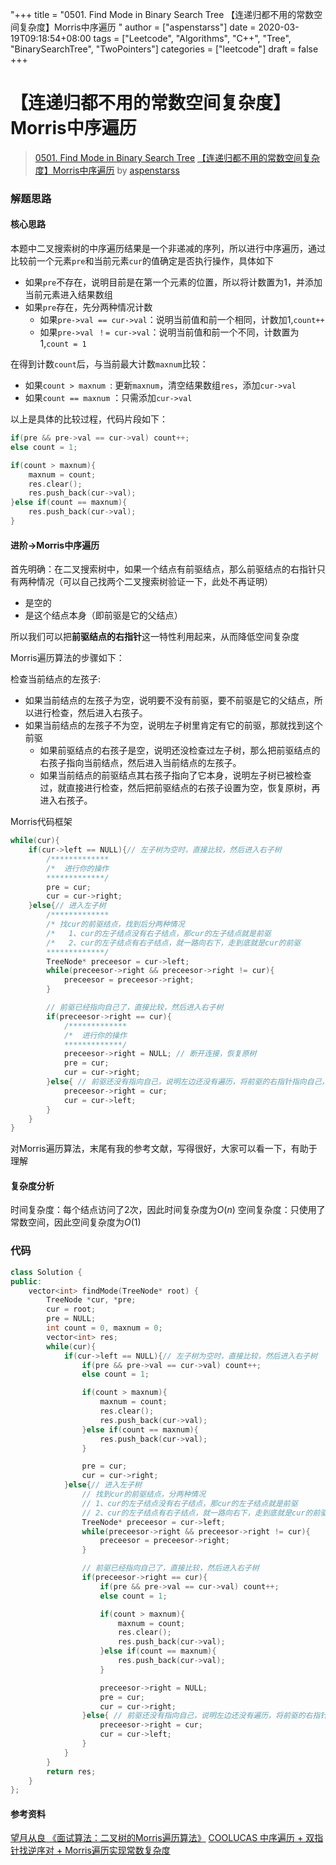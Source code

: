 "+++
title = "0501. Find Mode in Binary Search Tree 【连递归都不用的常数空间复杂度】Morris中序遍历 "
author = ["aspenstarss"]
date = 2020-03-19T09:18:54+08:00
tags = ["Leetcode", "Algorithms", "C++", "Tree", "BinarySearchTree", "TwoPointers"]
categories = ["leetcode"]
draft = false
+++

# 【连递归都不用的常数空间复杂度】Morris中序遍历

> [0501. Find Mode in Binary Search Tree](https://leetcode-cn.com/problems/find-mode-in-binary-search-tree/)
> [【连递归都不用的常数空间复杂度】Morris中序遍历](https://leetcode-cn.com/problems/find-mode-in-binary-search-tree/solution/lian-di-gui-du-bu-yong-de-chang-shu-kong-jian-fu-z/) by [aspenstarss](https://leetcode-cn.com/u/aspenstarss/)

### 解题思路
#### 核心思路
本题中二叉搜索树的中序遍历结果是一个非递减的序列，所以进行中序遍历，通过比较前一个元素`pre`和当前元素`cur`的值确定是否执行操作，具体如下
- 如果`pre`不存在，说明目前是在第一个元素的位置，所以将计数置为1，并添加当前元素进入结果数组
- 如果`pre`存在，先分两种情况计数
    - 如果`pre->val == cur->val`：说明当前值和前一个相同，计数加1,`count++`
    - 如果`pre->val ！= cur->val`：说明当前值和前一个不同，计数置为1,`count = 1`
    

在得到计数`count`后，与当前最大计数`maxnum`比较：
- 如果`count > maxnum `: 更新`maxnum`，清空结果数组`res`，添加`cur->val`
- 如果`count == maxnum` ：只需添加`cur->val`

以上是具体的比较过程，代码片段如下：
```c++
if(pre && pre->val == cur->val) count++;
else count = 1;

if(count > maxnum){
    maxnum = count;
    res.clear();
    res.push_back(cur->val);
}else if(count == maxnum){
    res.push_back(cur->val);
}
```

#### 进阶->Morris中序遍历

首先明确：在二叉搜索树中，如果一个结点有前驱结点，那么前驱结点的右指针只有两种情况（可以自己找两个二叉搜索树验证一下，此处不再证明）
- 是空的
- 是这个结点本身（即前驱是它的父结点）

所以我们可以把**前驱结点的右指针**这一特性利用起来，从而降低空间复杂度

Morris遍历算法的步骤如下：

检查当前结点的左孩子:
- 如果当前结点的左孩子为空，说明要不没有前驱，要不前驱是它的父结点，所以进行检查，然后进入右孩子。
- 如果当前结点的左孩子不为空，说明左子树里肯定有它的前驱，那就找到这个前驱
    - 如果前驱结点的右孩子是空，说明还没检查过左子树，那么把前驱结点的右孩子指向当前结点，然后进入当前结点的左孩子。
    - 如果当前结点的前驱结点其右孩子指向了它本身，说明左子树已被检查过，就直接进行检查，然后把前驱结点的右孩子设置为空，恢复原树，再进入右孩子。

Morris代码框架
```c++
while(cur){
    if(cur->left == NULL){// 左子树为空时，直接比较，然后进入右子树
        /*************
        /*  进行你的操作
        *************/
        pre = cur;
        cur = cur->right;
    }else{// 进入左子树
        /*************
        /* 找cur的前驱结点，找到后分两种情况
        /*   1、cur的左子结点没有右子结点，那cur的左子结点就是前驱
        /*   2、cur的左子结点有右子结点，就一路向右下，走到底就是cur的前驱
        *************/
        TreeNode* preceesor = cur->left;
        while(preceesor->right && preceesor->right != cur){
            preceesor = preceesor->right;
        }

        // 前驱已经指向自己了，直接比较，然后进入右子树
        if(preceesor->right == cur){
            /*************
            /*  进行你的操作
            *************/
            preceesor->right = NULL; // 断开连接，恢复原树
            pre = cur;
            cur = cur->right;
        }else{ // 前驱还没有指向自己，说明左边还没有遍历，将前驱的右指针指向自己，后进入前驱
            preceesor->right = cur;
            cur = cur->left;
        }
    }
}
```
对Morris遍历算法，末尾有我的参考文献，写得很好，大家可以看一下，有助于理解

#### 复杂度分析
时间复杂度：每个结点访问了2次，因此时间复杂度为$O(n)$
空间复杂度：只使用了常数空间，因此空间复杂度为$O(1)$

### 代码

```cpp
class Solution {
public:
    vector<int> findMode(TreeNode* root) {
        TreeNode *cur, *pre;
        cur = root;
        pre = NULL;
        int count = 0, maxnum = 0;
        vector<int> res;
        while(cur){
            if(cur->left == NULL){// 左子树为空时，直接比较，然后进入右子树
                if(pre && pre->val == cur->val) count++;
                else count = 1;

                if(count > maxnum){
                    maxnum = count;
                    res.clear();
                    res.push_back(cur->val);
                }else if(count == maxnum){
                    res.push_back(cur->val);
                }

                pre = cur;
                cur = cur->right;
            }else{// 进入左子树
                // 找到cur的前驱结点，分两种情况
                // 1、cur的左子结点没有右子结点，那cur的左子结点就是前驱
                // 2、cur的左子结点有右子结点，就一路向右下，走到底就是cur的前驱
                TreeNode* preceesor = cur->left;
                while(preceesor->right && preceesor->right != cur){
                    preceesor = preceesor->right;
                }

                // 前驱已经指向自己了，直接比较，然后进入右子树
                if(preceesor->right == cur){
                    if(pre && pre->val == cur->val) count++;
                    else count = 1;

                    if(count > maxnum){
                        maxnum = count;
                        res.clear();
                        res.push_back(cur->val);
                    }else if(count == maxnum){
                        res.push_back(cur->val);
                    }

                    preceesor->right = NULL;
                    pre = cur;
                    cur = cur->right;
                }else{ // 前驱还没有指向自己，说明左边还没有遍历，将前驱的右指针指向自己，后进入前驱
                    preceesor->right = cur;
                    cur = cur->left;
                }
            }
        }
        return res;
    }
};
```
#### 参考资料
[望月从良 《面试算法：二叉树的Morris遍历算法》](https://www.jianshu.com/p/484f587c967c)
[COOLUCAS 中序遍历 + 双指针找逆序对 + Morris遍历实现常数复杂度](https://leetcode-cn.com/problems/recover-binary-search-tree/solution/zhong-xu-bian-li-shuang-zhi-zhen-zhao-ni-xu-dui-mo/)